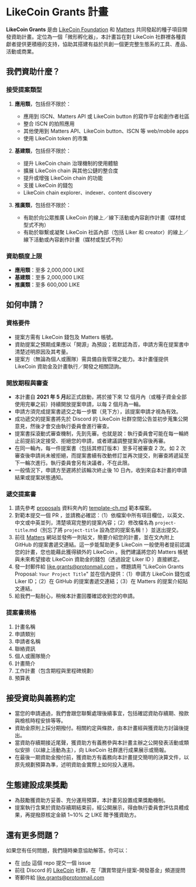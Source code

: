 # LikeCoin Grants 計畫

**LikeCoin Grants** 是由 [LikeCoin Foundation](https://like.co) 和 [Matters](https://matters.news) 共同發起的種子項目開發資助計畫。定位為一個「微形孵化器」，本計畫旨在對 LikeCoin 社群裡各種貢獻者提供更積極的支持，協助其搭建有益於共創一個更完整生態系的工具、產品、活動或商業。


## 我們資助什麼？

### 接受提案類型

1. **應用類**，包括但不限於：
    * 應用到 ISCN、Matters API 或 LikeCoin button 的寫作平台和創作者社區
    * 整合 ISCN 的拍照應用
    * 其他使用到 Matters API、LikeCoin button、ISCN 等 web/mobile apps
    * 使用 LikeCoin token 的市集

2. **基建類**，包括但不限於：
    * 提升 LikeCoin chain 治理機制的使用體驗
    * 擴展 LikeCoin chain 與其他公鏈的整合度
    * 提升或增強 LikeCoin chain 的功能
    * 支援 LikeCoin 的錢包
    * LikeCoin chain explorer、indexer、content discovery

3. **推廣類**，包括但不限於：

    * 有助於向公眾推廣 LikeCoin 的線上／線下活動或內容創作計畫（媒材或型式不拘）
    * 有助於聯繫或凝聚 LikeCoin 社區內部（包括 Liker 和 creator）的線上／線下活動或內容創作計畫（媒材或型式不拘）

### 資助額度上限

* **應用類**：至多 2,000,000 LIKE
* **基建類**：至多 2,000,000 LIKE
* **推廣類**：至多 600,000 LIKE


## 如何申請？

### 資格要件

* 提案方需有 LikeCoin 錢包及 Matters 帳號。
* 資助提案之預期成果應以「開源」為預設；若默認為否，申請方需在提案書中清楚述明原因及其考量。
* 提案方（無論為個人或團隊）需具備自我管理之能力。本計畫僅提供 LikeCoin 資助金及計畫執行／開發之相關諮詢。

### 開放期程與審查

* 本計畫自 **2021 年 5 月**起正式啟動，將於接下來 12 個月內（或種子資金全部使用完畢之前）持續開放提案申請，以每 2 個月為一輪。
* 申請方須完成提案書遞交之每一步驟（見下方），該提案申請才視為有效。
* 成功遞交的提案書將先於 Discord 的 LikeCoin 社群空間公告並初步蒐集公開意見，然後才會交由執行委員會進行審查。
* 提案書採滾動式審查機制，先到先審。也就是說：執行委員會可能在每一輪終止前提前決定接受、拒絕您的申請，或者建議調整提案內容後再審。
* 在同一輪內，每一件提案書（包括其修訂版本）至多可被審查 2 次。如 2 次審查後申請尚未被拒絕，而提案書續有改動修訂並再次提交，則審查將遞延至下一輪次進行。執行委員會另有決議者，不在此限。
* 一般情況下，申請方至遲將於該輪次終止後 10 日內，收到來自本計畫的申請結果或提案狀態通知。

### 遞交提案書

1. 請先參考 [proposals](https://github.com/likegrants/proposals) 資料夾內的 [template-ch.md](https://github.com/likegrants/proposals/blob/main/template-ch.md) 範本檔案。
2. 對範本提交一個 PR ，並請務必確認：（1）依檔案中所有項目欄位，以英文、中文或中英並列，清楚填寫完整的提案內容；（2）修改檔名為 `project-title`.md（別忘了將 `project-title` 設為您的提案名稱！）並送出提交。
3. 前往 [Matters](https://matters.news) 網站並發佈一則貼文，簡要介紹您的計畫，並在文內附上 GitHub 的提案書遞交連結。這一步能幫助更多 LikeCoin 一般使用者提前認識您的計畫，您也能藉此獲得額外的 LikeCoin 。我們建議將您的 Matters 帳號與未來希望接收 LikeCoin 資助金的錢包（透過設定 Liker ID ）直接綁定。
4. 發一封郵件給 like.grants@protonmail.com 。標題請用 "LikeCoin Grants Proposal: `Your Project Title`" 並在信內提供：（1）申請方 LikeCoin 錢包或 Liker ID；（2）在 GitHub 的提案書遞交連結；（3）在 Matters 的提案介紹貼文連結。
5. 給我們一點耐心，稍候本計畫回覆確認收到您的申請。

### 提案書規格

1. 計畫名稱
2. 申請類別
3. 申請者名稱
4. 聯絡資訊
5. 個人或團隊簡介
6. 計畫簡介
7. 工作計畫（包含期程與里程碑規劃）
8. 預算表


## 接受資助與義務約定

* 當您的申請通過，我們會跟您聯繫處理後續事宜，包括確認資助存續期、撥款與檢核時程安排等等。 
* 資助金原則上採分期撥付。相關約定與條款，由本計畫經與獲資助方討論後提出。 
* 當資助存續期接近尾聲，獲資助方有義務參與本計畫主辦之公開發表活動或類似安排（以線上活動為主），向 LikeCoin 社群進行成果展示或簡報。
* 在最後一期資助金撥付前，獲資助方有義務向本計畫提交簡明的決算文件，以原先規劃預算為準，述明資助金實際上如何投入運用。

## 生態建設成果獎勵
* 為鼓勵獲資助方妥善、充分運用預算，本計畫另設置成果獎勵機制。
* 提案執行含果於資助存續期結束前，經公開展示，得由執行委員會評估具體成果，再提撥原核定金額 1~10% 之 LIKE 贈予獲資助方。


## 還有更多問題？

如果您有任何問題，我們隨時樂意協助解答。你可以：

* 在 [info](https://github.com/likegrants/info) 這個 repo 提交一個 issue 
* 前往 Discord 的 [LikeCoin](https://discord.com/invite/W4DQ6peZZZ) 社群，在「讚賞幣提升提案-開發基金」頻道提問
* 寄郵件給 like.grants@protonmail.com


